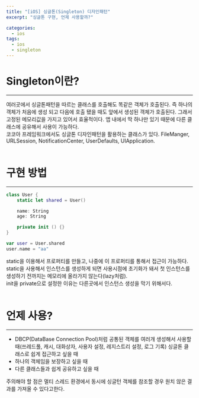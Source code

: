 ```yaml
---
title: "[iOS] 싱글톤(Singleton) 디자인패턴"
excerpt: "싱글톤 구현, 언제 사용할까?"

categories:
  - ios
tags:
  - ios
  - singleton
---
```


# Singleton이란?
***
여러곳에서 싱글톤패턴을 따르는 클래스를 호출해도 똑같은 객체가 호출된다. 즉 하나의 객체가 처음에 생성 되고 다음에 호출 됐을 때도 앞에서 생성된 객체가 호출된다. 그래서 고정된 메모리값을 가지고 있어서 효율적이다. 앱 내에서 딱 하나만 있기 때문에 다른 클래스에 공유해서 사용이 가능하다.
<br>
코코아 프레임워크에서도 싱글톤 디자인패턴을 활용하는 클래스가 있다.
FileManger, URLSession, NotificationCenter, UserDefaults, UIApplication.
<br>
<br>

# 구현 방법
***
```swift
class User {
    static let shared = User()

    name: String
    age: String

    private init () {}
}

var user = User.shared
user.name = "aa"
```
static을 이용해서 프로퍼티를 만들고, 나중에 이 프로퍼티를 통해서 접근이 가능하다. static을 사용해서 인스턴스를 생성하게 되면 사용시점에 초기화가 돼서 첫 인스턴스를 생성하기 전까지는 메모리에 올라가지 않는다(lazy처럼).
<br>
init을 private으로 설정한 이유는 다른곳에서 인스턴스 생성을 막기 위해서다.
<br>
<br>

# 언제 사용?
***
- DBCP(DataBase Connection Pool)처럼 공통된 객체를 여러개 생성해서 사용할 때(쓰레드풀, 캐시, 대화상자, 사용자 설정, 레지스트리 설정, 로그 기록) 싱글톤 클래스로 쉽게 접근하고 싶을 때
- 하나의 객체임을 보장하고 싶을 때
- 다른 클래스들과 쉽게 공유하고 싶을 때

주의해야 할 점은 멀티 스레드 환경에서 동시에 싱글턴 객체를 참조할 경우 원치 않은 결과를 가져올 수 있다고한다.
